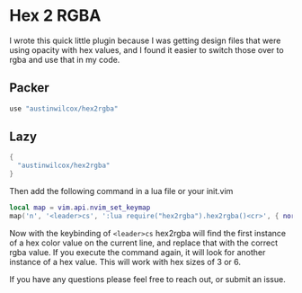 # Hex 2 RGBA
I wrote this quick little plugin because I was getting design files that were using opacity with hex values, and I found it easier to switch those over to rgba and use that in my code.

## Packer
```lua
use "austinwilcox/hex2rgba"
```
## Lazy
```lua
{
  "austinwilcox/hex2rgba"
}
```

Then add the following command in a lua file or your init.vim
```lua
local map = vim.api.nvim_set_keymap
map('n', '<leader>cs', ':lua require("hex2rgba").hex2rgba()<cr>', { noremap = true })
```

Now with the keybinding of ```<leader>cs``` hex2rgba will find the first instance of a hex color value on the current line, and replace that with the correct rgba value.
If you execute the command again, it will look for another instance of a hex value. This will work with hex sizes of 3 or 6.

If you have any questions please feel free to reach out, or submit an issue.
